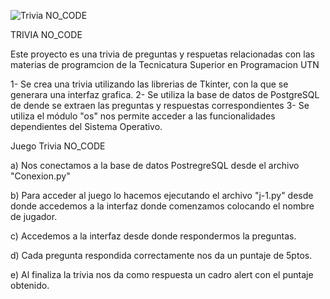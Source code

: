 ![Trivia NO_CODE](nocode.jpg)

TRIVIA  NO_CODE

Este proyecto es una trivia de preguntas y respuetas relacionadas con las materias de programcion 
de la Tecnicatura Superior en Programacion UTN
 
1- Se crea una trivia utilizando las librerias de Tkinter, con la que se generara una interfaz grafica.
2- Se utiliza la base de datos de PostgreSQL de dende se extraen las preguntas y respuestas correspondientes
3- Se utiliza el módulo "os"  nos permite acceder a  las funcionalidades dependientes del Sistema Operativo.

Juego Trivia NO_CODE

a) Nos conectamos a la base de datos PostregreSQL desde el archivo "Conexion.py"
  
b) Para acceder al juego lo hacemos ejecutando el archivo  "j-1.py" desde donde accedemos a la interfaz donde
comenzamos colocando el nombre de jugador.

c) Accedemos a la interfaz desde donde respondermos la preguntas.

d) Cada pregunta respondida correctamente nos da un puntaje de 5ptos.

e) Al finaliza la trivia nos da como respuesta un cadro alert con el puntaje obtenido.
 